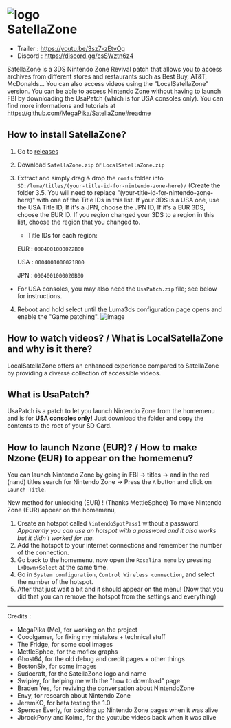 # ![logo](https://user-images.githubusercontent.com/3537180/183417516-ff1615e3-6bfb-44cc-8aad-d0bd5d7b31a0.png)<br />SatellaZone
* Trailer : https://youtu.be/3sz7-zEtvOg 
* Discord : https://discord.gg/csSWztn6z4  

SatellaZone is a 3DS Nintendo Zone Revival patch that allows you to access archives from different stores and restaurants such as Best Buy, AT&T, McDonalds...
You can also access videos using the "LocalSatellaZone" version.
You can be able to access Nintendo Zone without having to launch FBI by downloading the UsaPatch (which is for USA consoles only).
You can find more informations and tutorials at https://github.com/MegaPika/SatellaZone#readme

## How to install SatellaZone?

1. Go to [releases](https://github.com/MegaPika/SatellaZone/releases/latest)
2. Download `SatellaZone.zip` or `LocalSatellaZone.zip`
3. Extract and simply drag & drop the `romfs` folder into `SD:/luma/titles/(your-title-id-for-nintendo-zone-here)/` (Create the folder
3.5. You will need to replace "(your-title-id-for-nintendo-zone-here)" with one of the Title IDs in this list. If your 3DS is a USA one, use the USA Title ID, If it's a JPN, choose the JPN ID, If it's a EUR 3DS, choose the EUR ID. If you region changed your 3DS to a region in this list, choose the region that you changed to.
   * Title IDs for each region:

    EUR : `0004001000022B00`

    USA : `0004001000021B00`

    JPN : `0004001000020B00`

* For USA consoles, you may also need the `UsaPatch.zip` file; see below for instructions.
4. Reboot and hold select until the Luma3ds configuration page opens and enable the "Game patching".
![image](https://github.com/TehFridge/ShutTheCamUp/assets/85436576/cd5bf9e0-483b-4730-bbf4-5e4549d114bc)

## How to watch videos? / What is LocalSatellaZone and why is it there?
LocalSatellaZone offers an enhanced experience compared to SatellaZone by providing a diverse collection of accessible videos.

## What is UsaPatch?

UsaPatch is a patch to let you launch Nintendo Zone from the homemenu and is for **USA consoles only!** Just download the folder and copy the contents to the root of your SD Card.

## How to launch Nzone (EUR)? / How to make Nzone (EUR) to appear on the homemenu?

You can launch Nintendo Zone by going in FBI -> titles -> and in the red (nand) titles search for Nintendo Zone -> Press the `A` button and click on `Launch Title`.

New method for unlocking (EUR) ! (Thanks MettleSphee)
To make Nintendo Zone (EUR) appear on the homemenu,
1. Create an hotspot called `NintendoSpotPass1` without a password. 
*Apparently you can use an hotspot with a password and it also works but it didn't worked for me.*
2. Add the hotspot to your internet connections and remember the number of the connection.
3. Go back to the homemenu, now open the `Rosalina menu` by pressing `L+Down+Select` at the same time.
4. Go in `System configuration`, `Control Wireless connection`, and select the number of the hotspot.
5. After that just wait a bit and it should appear on the menu!
(Now that you did that you can remove the hotspot from the settings and everything)

---
Credits : 
* MegaPika (Me), for working on the project
* Cooolgamer, for fixing my mistakes + technical stuff
* The Fridge, for some cool images
* MettleSphee, for the moflex graphs
* Ghost64, for the old debug and credit pages + other things
* BostonSix, for some images
* Sudocraft, for the SatellaZone logo and name
* Swipley, for helping me with the "how to download" page
* Braden Yes, for reviving the conversation about NintendoZone
* Envy, for research about Nintendo Zone
* JeremKO, for beta testing the 1.0
* Spencer Everly, for backing up Nintendo Zone pages when it was alive
* JbrockPony and Kolma, for the youtube videos back when it was alive
